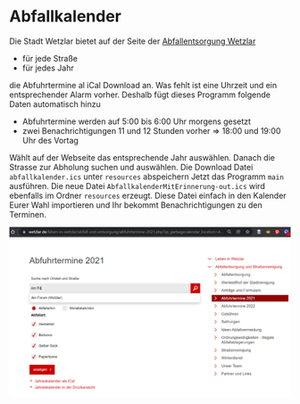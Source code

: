 # Abfallkalender

Die Stadt Wetzlar bietet auf der Seite der [Abfallentsorgung Wetzlar](https://www.wetzlar.de/leben-in-wetzlar/abfall-und-entsorgung/)

* für jede Straße
* für jedes Jahr

die Abfuhrtermine al iCal Download an.
Was fehlt ist eine Uhrzeit und ein entsprechender Alarm vorher. 
Deshalb fügt dieses Programm folgende Daten automatisch hinzu

* Abfuhrtermine werden auf 5:00 bis 6:00 Uhr morgens gesetzt
* zwei Benachrichtigungen 11 und 12 Stunden vorher => 18:00 und 19:00 Uhr des Vortag

Wählt auf der Webseite das entsprechende Jahr auswählen.
Danach die Strasse zur Abholung suchen und auswählen.
Die Download Datei `abfallkalender.ics` unter `resources` abspeichern
Jetzt das Programm `main` ausführen.
Die neue Datei `AbfallkalenderMitErinnerung-out.ics` wird ebenfalls im Ordner `resources` erzeugt.
Diese Datei einfach in den Kalender Eurer Wahl importieren und Ihr bekommt Benachrichtigungen zu den Terminen.

<img src="./doc/Termine2021.png" style="margin-right: 10px;width: 800px;" />
